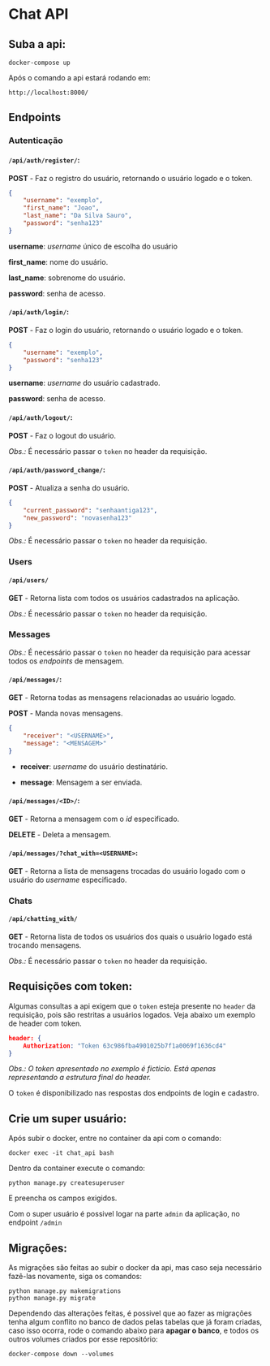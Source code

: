# Chat API

## Suba a api:

```
docker-compose up
```

Após o comando a api estará rodando em:

```
http://localhost:8000/
```

## Endpoints

### Autenticação
#### `/api/auth/register/`:

**POST** - Faz o registro do usuário, retornando o usuário logado e o token.

```json
{
    "username": "exemplo",
    "first_name": "Joao",
    "last_name": "Da Silva Sauro",
    "password": "senha123"
}
```

**username**: *username* único de escolha do usuário

**first_name**: nome do usuário.

**last_name**: sobrenome do usuário.

**password**: senha de acesso.


#### `/api/auth/login/`:

**POST** - Faz o login do usuário, retornando o usuário logado e o token.

```json
{
    "username": "exemplo",
    "password": "senha123"
}
```

**username**: *username* do usuário cadastrado.

**password**: senha de acesso.


#### `/api/auth/logout/`:

**POST** - Faz o logout do usuário.

*Obs.:* É necessário passar o `token` no header da requisição.


#### `/api/auth/password_change/`:

**POST** - Atualiza a senha do usuário.

```json
{
    "current_password": "senhaantiga123",
    "new_password": "novasenha123"
}
```

*Obs.:* É necessário passar o `token` no header da requisição.


### Users

#### `/api/users/`

**GET** - Retorna lista com todos os usuários cadastrados na aplicação.

*Obs.:* É necessário passar o `token` no header da requisição.


### Messages

*Obs.:* É necessário passar o `token` no header da requisição para acessar todos os *endpoints* de mensagem.

#### `/api/messages/`: 

**GET** - Retorna todas as mensagens relacionadas ao usuário logado.  

**POST** - Manda novas mensagens.  

```json
{
    "receiver": "<USERNAME>",
    "message": "<MENSAGEM>"
}
```

* **receiver**: *username* do usuário destinatário.

* **message**: Mensagem a ser enviada.


#### `/api/messages/<ID>/`:

**GET** - Retorna a mensagem com o *id* especificado.

**DELETE** - Deleta a mensagem.


#### `/api/messages/?chat_with=<USERNAME>`: 

**GET** - Retorna a lista de mensagens trocadas do usuário logado com o usuário do *username* especificado.


### Chats

#### `/api/chatting_with/`

**GET** - Retorna lista de todos os usuários dos quais o usuário logado está trocando mensagens.

*Obs.:* É necessário passar o `token` no header da requisição.

## Requisições com token:

Algumas consultas a api exigem que o `token` esteja presente no `header` da requisição, pois são restritas a usuários logados. Veja abaixo um exemplo de header com token.

``` json
header: {
    Authorization: "Token 63c986fba4901025b7f1a0069f1636cd4"
}
```
*Obs.: O token apresentado no exemplo é ficticio. Está apenas representando a estrutura final do header.*

O `token` é disponibilizado nas respostas dos endpoints de login e cadastro.



## Crie um super usuário:

Após subir o docker, entre no container da api com o comando:

```
docker exec -it chat_api bash
```

Dentro da container execute o comando:

```
python manage.py createsuperuser
```

E preencha os campos exigidos.

Com o super usuário é possivel logar na parte `admin` da aplicação, no endpoint `/admin`

## Migrações:

As migrações são feitas ao subir o docker da api, mas caso seja necessário fazê-las novamente, siga os comandos:

```
python manage.py makemigrations
python manage.py migrate
```

Dependendo das alterações feitas, é possivel que ao fazer as migrações tenha algum conflito no banco de dados pelas tabelas que já foram criadas, caso isso ocorra, rode o comando abaixo para **apagar o banco**, e todos os outros volumes criados por esse repositório:

```
docker-compose down --volumes
```

